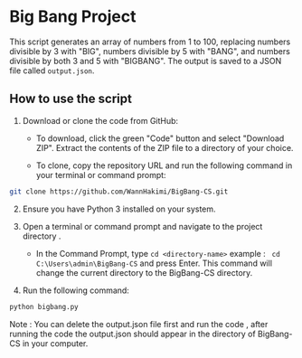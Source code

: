# Big Bang Project

This script generates an array of numbers from 1 to 100, replacing numbers divisible by 3 with "BIG", numbers divisible by 5 with "BANG", and numbers divisible by both 3 and 5 with "BIGBANG". The output is saved to a JSON file called  `output.json`.

## How to use the script

1. Download or clone the code from GitHub:

   - To download, click the green "Code" button and select "Download ZIP". Extract the contents of the ZIP file to a directory of your choice.
   
   - To clone, copy the repository URL and run the following command in your terminal or command prompt:

```bash
git clone https://github.com/WannHakimi/BigBang-CS.git
```


2. Ensure you have Python 3 installed on your system.

3. Open a terminal or command prompt and navigate to the project directory .

    - In the Command Prompt, type ```cd <directory-name>``` example :
    ``` cd C:\Users\admin\BigBang-CS```
     and press Enter. This command will change the current directory to the BigBang-CS directory.

4. Run the following command:

```bash
python bigbang.py
``` 
Note : You can delete the output.json file first and run the code , after running the code the output.json should appear in the directory of BigBang-CS in your computer. 
